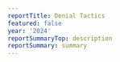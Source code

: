 ```yaml
---
reportTitle: Denial Tactics
featured: false
year: '2024'
reportSummaryTop: description
reportSummary: summary
---
```


